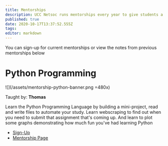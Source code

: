 ```yaml
---
title: Mentorships
description: UCC Netsoc runs mentorships every year to give students a sample of technology they don't get to learn in college
published: true
date: 2020-10-17T13:37:52.555Z
tags: 
editor: markdown
---
```



You can sign-up for current mentorships or view the notes from previous mentorships below

# Python Programming

![](/assets/mentorship-python-banner.png =480x)

Taught by: __Thomas__

Learn the Python Programming Language by building a mini-project, read and write files to automate your study.
Learn webscraping to find out when you need to submit that assignment that's coming up. And learn to plot some graphs demonstrating how much fun you've had learning Python

- [Sign-Up](http://forms.google.com/)
- [Mentorship Page](/technology/mentorships/python)